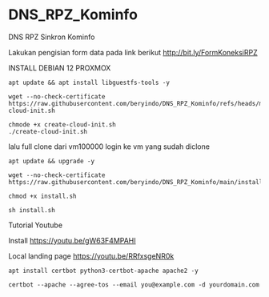 # DNS_RPZ_Kominfo
DNS RPZ Sinkron Kominfo

Lakukan pengisian form data pada link berikut
http://bit.ly/FormKoneksiRPZ

INSTALL DEBIAN 12 PROXMOX
```
apt update && apt install libguestfs-tools -y
```
```
wget --no-check-certificate https://raw.githubusercontent.com/beryindo/DNS_RPZ_Kominfo/refs/heads/main/create-cloud-init.sh
```
```
chmode +x create-cloud-init.sh
./create-cloud-init.sh
```
lalu full clone dari vm100000
login ke vm yang sudah diclone

```
apt update && upgrade -y
```

```
wget --no-check-certificate https://raw.githubusercontent.com/beryindo/DNS_RPZ_Kominfo/main/install.sh
```
```
chmod +x install.sh
```
```
sh install.sh
```
Tutorial Youtube

Install https://youtu.be/gW63F4MPAHI

Local landing page https://youtu.be/RRfxsgeNR0k

```
apt install certbot python3-certbot-apache apache2 -y
```
```
certbot --apache --agree-tos --email you@example.com -d yourdomain.com

